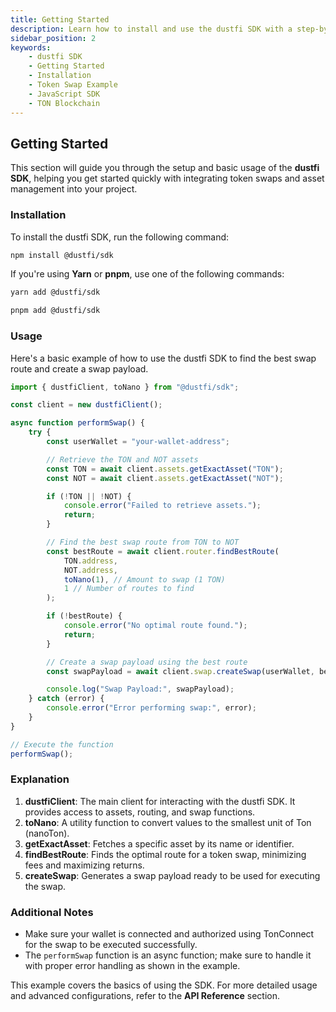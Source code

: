 ```yaml
---
title: Getting Started
description: Learn how to install and use the dustfi SDK with a step-by-step guide and a basic example of performing a token swap on the TON blockchain.
sidebar_position: 2
keywords:
    - dustfi SDK
    - Getting Started
    - Installation
    - Token Swap Example
    - JavaScript SDK
    - TON Blockchain
---
```


## Getting Started

This section will guide you through the setup and basic usage of the **dustfi SDK**, helping you get started quickly with integrating token swaps and asset management into your project.

### Installation

To install the dustfi SDK, run the following command:

```bash
npm install @dustfi/sdk
```

If you're using **Yarn** or **pnpm**, use one of the following commands:

```bash
yarn add @dustfi/sdk
```

```bash
pnpm add @dustfi/sdk
```

### Usage

Here's a basic example of how to use the dustfi SDK to find the best swap route and create a swap payload.

```typescript
import { dustfiClient, toNano } from "@dustfi/sdk";

const client = new dustfiClient();

async function performSwap() {
    try {
        const userWallet = "your-wallet-address";

        // Retrieve the TON and NOT assets
        const TON = await client.assets.getExactAsset("TON");
        const NOT = await client.assets.getExactAsset("NOT");

        if (!TON || !NOT) {
            console.error("Failed to retrieve assets.");
            return;
        }

        // Find the best swap route from TON to NOT
        const bestRoute = await client.router.findBestRoute(
            TON.address,
            NOT.address,
            toNano(1), // Amount to swap (1 TON)
            1 // Number of routes to find
        );

        if (!bestRoute) {
            console.error("No optimal route found.");
            return;
        }

        // Create a swap payload using the best route
        const swapPayload = await client.swap.createSwap(userWallet, bestRoute);

        console.log("Swap Payload:", swapPayload);
    } catch (error) {
        console.error("Error performing swap:", error);
    }
}

// Execute the function
performSwap();
```

### Explanation

1. **dustfiClient**: The main client for interacting with the dustfi SDK. It provides access to assets, routing, and swap functions.
2. **toNano**: A utility function to convert values to the smallest unit of Ton (nanoTon).
3. **getExactAsset**: Fetches a specific asset by its name or identifier.
4. **findBestRoute**: Finds the optimal route for a token swap, minimizing fees and maximizing returns.
5. **createSwap**: Generates a swap payload ready to be used for executing the swap.

### Additional Notes

-   Make sure your wallet is connected and authorized using TonConnect for the swap to be executed successfully.
-   The `performSwap` function is an async function; make sure to handle it with proper error handling as shown in the example.

This example covers the basics of using the SDK. For more detailed usage and advanced configurations, refer to the **API Reference** section.
